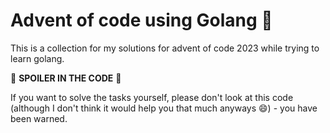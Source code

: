 # Advent of code using Golang 🚂

This is a collection for my solutions for advent of code 2023 while trying to learn golang. 

🛑 **SPOILER IN THE CODE** 🛑

If you want to solve the tasks yourself, please don't look at this code (although I don't think it would help you that much anyways 😄) - you have been warned.

